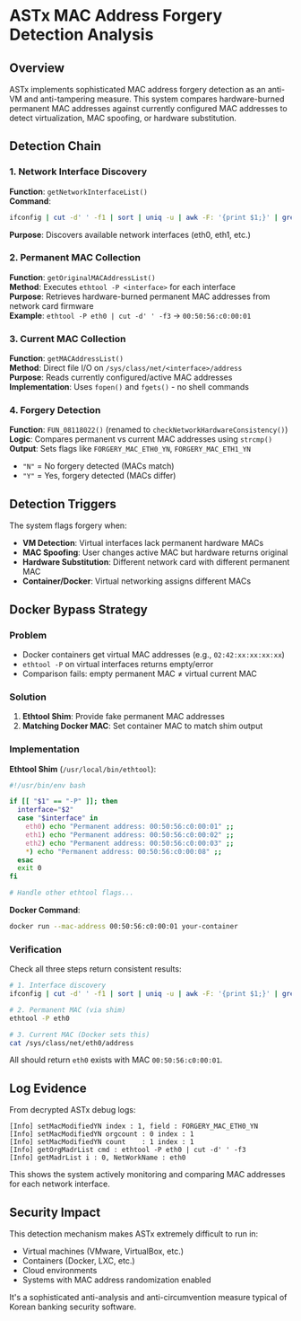 # ASTx MAC Address Forgery Detection Analysis

## Overview

ASTx implements sophisticated MAC address forgery detection as an anti-VM and anti-tampering measure. This system compares hardware-burned permanent MAC addresses against currently configured MAC addresses to detect virtualization, MAC spoofing, or hardware substitution.

## Detection Chain

### 1. Network Interface Discovery
**Function**: `getNetworkInterfaceList()`  
**Command**: 
```bash
ifconfig | cut -d' ' -f1 | sort | uniq -u | awk -F: '{print $1;}' | grep -v lo | grep -v virbr
```
**Purpose**: Discovers available network interfaces (eth0, eth1, etc.)

### 2. Permanent MAC Collection  
**Function**: `getOriginalMACAddressList()`  
**Method**: Executes `ethtool -P <interface>` for each interface  
**Purpose**: Retrieves hardware-burned permanent MAC addresses from network card firmware  
**Example**: `ethtool -P eth0 | cut -d' ' -f3` → `00:50:56:c0:00:01`

### 3. Current MAC Collection
**Function**: `getMACAddressList()`  
**Method**: Direct file I/O on `/sys/class/net/<interface>/address`  
**Purpose**: Reads currently configured/active MAC addresses  
**Implementation**: Uses `fopen()` and `fgets()` - no shell commands

### 4. Forgery Detection
**Function**: `FUN_08118022()` (renamed to `checkNetworkHardwareConsistency()`)  
**Logic**: Compares permanent vs current MAC addresses using `strcmp()`  
**Output**: Sets flags like `FORGERY_MAC_ETH0_YN`, `FORGERY_MAC_ETH1_YN`  
- `"N"` = No forgery detected (MACs match)
- `"Y"` = Yes, forgery detected (MACs differ)

## Detection Triggers

The system flags forgery when:
- **VM Detection**: Virtual interfaces lack permanent hardware MACs
- **MAC Spoofing**: User changes active MAC but hardware returns original
- **Hardware Substitution**: Different network card with different permanent MAC
- **Container/Docker**: Virtual networking assigns different MACs

## Docker Bypass Strategy

### Problem
- Docker containers get virtual MAC addresses (e.g., `02:42:xx:xx:xx:xx`)
- `ethtool -P` on virtual interfaces returns empty/error
- Comparison fails: empty permanent MAC ≠ virtual current MAC

### Solution
1. **Ethtool Shim**: Provide fake permanent MAC addresses
2. **Matching Docker MAC**: Set container MAC to match shim output

### Implementation

**Ethtool Shim** (`/usr/local/bin/ethtool`):
```bash
#!/usr/bin/env bash

if [[ "$1" == "-P" ]]; then
  interface="$2"
  case "$interface" in
    eth0) echo "Permanent address: 00:50:56:c0:00:01" ;;
    eth1) echo "Permanent address: 00:50:56:c0:00:02" ;;
    eth2) echo "Permanent address: 00:50:56:c0:00:03" ;;
    *) echo "Permanent address: 00:50:56:c0:00:08" ;;
  esac
  exit 0
fi

# Handle other ethtool flags...
```

**Docker Command**:
```bash
docker run --mac-address 00:50:56:c0:00:01 your-container
```

### Verification
Check all three steps return consistent results:
```bash
# 1. Interface discovery
ifconfig | cut -d' ' -f1 | sort | uniq -u | awk -F: '{print $1;}' | grep -v lo | grep -v virbr

# 2. Permanent MAC (via shim)
ethtool -P eth0

# 3. Current MAC (Docker sets this)
cat /sys/class/net/eth0/address
```

All should return `eth0` exists with MAC `00:50:56:c0:00:01`.

## Log Evidence

From decrypted ASTx debug logs:
```
[Info] setMacModifiedYN index : 1, field : FORGERY_MAC_ETH0_YN
[Info] setMacModifiedYN orgcount : 0 index : 1
[Info] setMacModifiedYN count    : 1 index : 1
[Info] getOrgMadrList cmd : ethtool -P eth0 | cut -d' ' -f3
[Info] getMadrList i : 0, NetWorkName : eth0
```

This shows the system actively monitoring and comparing MAC addresses for each network interface.

## Security Impact

This detection mechanism makes ASTx extremely difficult to run in:
- Virtual machines (VMware, VirtualBox, etc.)
- Containers (Docker, LXC, etc.)  
- Cloud environments
- Systems with MAC address randomization enabled

It's a sophisticated anti-analysis and anti-circumvention measure typical of Korean banking security software.